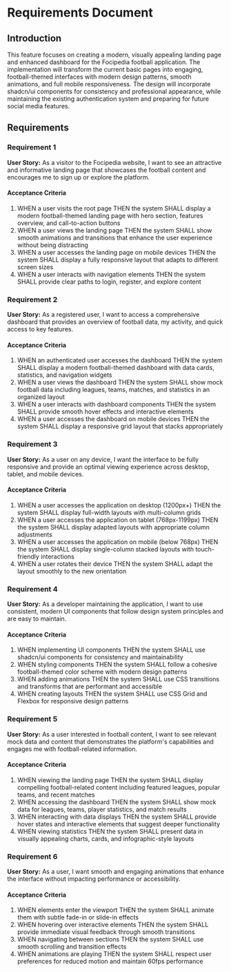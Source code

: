 # Requirements Document

## Introduction

This feature focuses on creating a modern, visually appealing landing page and enhanced dashboard for the Focipedia football application. The implementation will transform the current basic pages into engaging, football-themed interfaces with modern design patterns, smooth animations, and full mobile responsiveness. The design will incorporate shadcn/ui components for consistency and professional appearance, while maintaining the existing authentication system and preparing for future social media features.

## Requirements

### Requirement 1

**User Story:** As a visitor to the Focipedia website, I want to see an attractive and informative landing page that showcases the football content and encourages me to sign up or explore the platform.

#### Acceptance Criteria

1. WHEN a user visits the root page THEN the system SHALL display a modern football-themed landing page with hero section, features overview, and call-to-action buttons
2. WHEN a user views the landing page THEN the system SHALL show smooth animations and transitions that enhance the user experience without being distracting
3. WHEN a user accesses the landing page on mobile devices THEN the system SHALL display a fully responsive layout that adapts to different screen sizes
4. WHEN a user interacts with navigation elements THEN the system SHALL provide clear paths to login, register, and explore content

### Requirement 2

**User Story:** As a registered user, I want to access a comprehensive dashboard that provides an overview of football data, my activity, and quick access to key features.

#### Acceptance Criteria

1. WHEN an authenticated user accesses the dashboard THEN the system SHALL display a modern football-themed dashboard with data cards, statistics, and navigation widgets
2. WHEN a user views the dashboard THEN the system SHALL show mock football data including leagues, teams, matches, and statistics in an organized layout
3. WHEN a user interacts with dashboard components THEN the system SHALL provide smooth hover effects and interactive elements
4. WHEN a user accesses the dashboard on mobile devices THEN the system SHALL display a responsive grid layout that stacks appropriately

### Requirement 3

**User Story:** As a user on any device, I want the interface to be fully responsive and provide an optimal viewing experience across desktop, tablet, and mobile devices.

#### Acceptance Criteria

1. WHEN a user accesses the application on desktop (1200px+) THEN the system SHALL display full-width layouts with multi-column grids
2. WHEN a user accesses the application on tablet (768px-1199px) THEN the system SHALL display adapted layouts with appropriate column adjustments
3. WHEN a user accesses the application on mobile (below 768px) THEN the system SHALL display single-column stacked layouts with touch-friendly interactions
4. WHEN a user rotates their device THEN the system SHALL adapt the layout smoothly to the new orientation

### Requirement 4

**User Story:** As a developer maintaining the application, I want to use consistent, modern UI components that follow design system principles and are easy to maintain.

#### Acceptance Criteria

1. WHEN implementing UI components THEN the system SHALL use shadcn/ui components for consistency and maintainability
2. WHEN styling components THEN the system SHALL follow a cohesive football-themed color scheme with modern design patterns
3. WHEN adding animations THEN the system SHALL use CSS transitions and transforms that are performant and accessible
4. WHEN creating layouts THEN the system SHALL use CSS Grid and Flexbox for responsive design patterns

### Requirement 5

**User Story:** As a user interested in football content, I want to see relevant mock data and content that demonstrates the platform's capabilities and engages me with football-related information.

#### Acceptance Criteria

1. WHEN viewing the landing page THEN the system SHALL display compelling football-related content including featured leagues, popular teams, and recent matches
2. WHEN accessing the dashboard THEN the system SHALL show mock data for leagues, teams, player statistics, and match results
3. WHEN interacting with data displays THEN the system SHALL provide hover states and interactive elements that suggest deeper functionality
4. WHEN viewing statistics THEN the system SHALL present data in visually appealing charts, cards, and infographic-style layouts

### Requirement 6

**User Story:** As a user, I want smooth and engaging animations that enhance the interface without impacting performance or accessibility.

#### Acceptance Criteria

1. WHEN elements enter the viewport THEN the system SHALL animate them with subtle fade-in or slide-in effects
2. WHEN hovering over interactive elements THEN the system SHALL provide immediate visual feedback through smooth transitions
3. WHEN navigating between sections THEN the system SHALL use smooth scrolling and transition effects
4. WHEN animations are playing THEN the system SHALL respect user preferences for reduced motion and maintain 60fps performance
